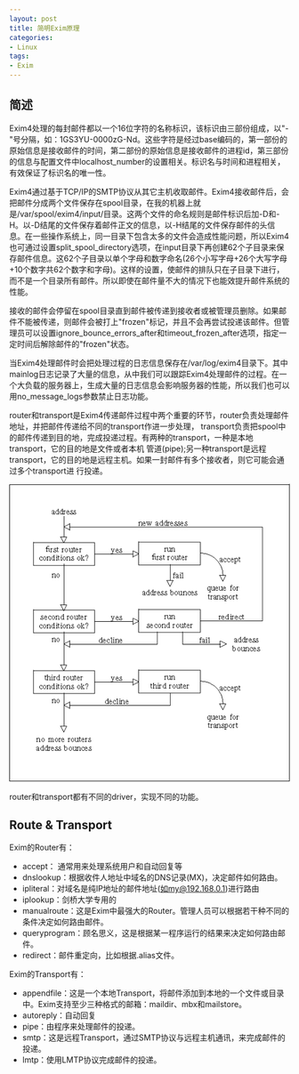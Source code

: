 ```yaml
---
layout: post
title: 简明Exim原理 
categories:
- Linux
tags:
- Exim
---
```


## 简述
Exim4处理的每封邮件都以一个16位字符的名称标识，该标识由三部份组成，以"-"号分隔，如：1GS3YU-0000zG-Nd。这些字符是经过base编码的，第一部份的原始信息是接收邮件的时间，第二部份的原始信息是接收邮件的进程id，第三部份的信息与配置文件中localhost_number的设置相关。标识名与时间和进程相关，有效保证了标识名的唯一性。

Exim4通过基于TCP/IP的SMTP协议从其它主机收取邮件。Exim4接收邮件后，会把邮件分成两个文件保存在spool目录，在我的机器上就是/var/spool/exim4/input/目录。这两个文件的命名规则是邮件标识后加-D和-H。以-D结尾的文件保存着邮件正文的信息，以-H结尾的文件保存邮件的头信息。在一些操作系统上，同一目录下包含太多的文件会造成性能问题，所以Exim4也可通过设置split_spool_directory选项，在input目录下再创建62个子目录来保存邮件信息。这62个子目录以单个字母和数字命名(26个小写字母+26个大写字母+10个数字共62个数字和字母)。这样的设置，使邮件的排队只在子目录下进行，而不是一个目录所有邮件。所以即使在邮件量不大的情况下也能效提升邮件系统的性能。

接收的邮件会停留在spool目录直到邮件被传递到接收者或被管理员删除。如果邮件不能被传递，则邮件会被打上"frozen"标记，并且不会再尝试投递该邮件。但管理员可以设置ignore_bounce_errors_after和timeout_frozen_after选项，指定一定时间后解除邮件的"frozen"状态。

当Exim4处理邮件时会把处理过程的日志信息保存在/var/log/exim4目录下。其中mainlog日志记录了大量的信息，从中我们可以跟踪Exim4处理邮件的过程。在一个大负载的服务器上，生成大量的日志信息会影响服务器的性能，所以我们也可以用no_message_logs参数禁止日志功能。

router和transport是Exim4传递邮件过程中两个重要的环节，router负责处理邮件地址，并把邮件传递给不同的transport作进一步处理，
transport负责把spool中的邮件传递到目的地，完成投递过程。有两种的transport，一种是本地transport，它的目的地是文件或者本机
管道(pipe);另一种transport是远程transport，它的目的地是远程主机。如果一封邮件有多个接收者，则它可能会通过多个transport进
行投递。


![](/media/pic/img/exim.gif "exim4")

router和transport都有不同的driver，实现不同的功能。

## Route & Transport

Exim的Router有：

- accept： 通常用来处理系统用户和自动回复等
- dnslookup：根据收件人地址中域名的DNS记录(MX)，决定邮件如何路由。
- ipliteral：对域名是纯IP地址的邮件地址(如my@192.168.0.1)进行路由
- iplookup：剑桥大学专用的
- manualroute：这是Exim中最强大的Router。管理人员可以根据若干种不同的条件决定如何路由邮件。
- queryprogram：顾名思义，这是根据某一程序运行的结果来决定如何路由邮件。
- redirect：邮件重定向，比如根据.alias文件。 

Exim的Transport有：

- appendfile：这是一个本地Transport，将邮件添加到本地的一个文件或目录中。Exim支持至少三种格式的邮箱：maildir、mbx和mailstore。
- autoreply：自动回复
- pipe：由程序来处理邮件的投递。
- smtp：这是远程Transport，通过SMTP协议与远程主机通讯，来完成邮件的投递。
- lmtp：使用LMTP协议完成邮件的投递。 
